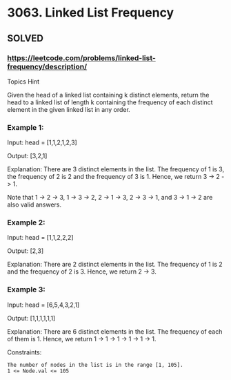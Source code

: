 # 3063. Linked List Frequency

## SOLVED
### https://leetcode.com/problems/linked-list-frequency/description/


Topics
Hint

Given the head of a linked list containing k distinct elements, return the head to a linked list of length k containing the
frequency
of each distinct element in the given linked list in any order.



### Example 1:

Input: head = [1,1,2,1,2,3]

Output: [3,2,1]

Explanation: There are 3 distinct elements in the list. The frequency of 1 is 3, the frequency of 2 is 2 and the frequency of 3 is 1. Hence, we return 3 -> 2 -> 1.

Note that 1 -> 2 -> 3, 1 -> 3 -> 2, 2 -> 1 -> 3, 2 -> 3 -> 1, and 3 -> 1 -> 2 are also valid answers.

### Example 2:

Input: head = [1,1,2,2,2]

Output: [2,3]

Explanation: There are 2 distinct elements in the list. The frequency of 1 is 2 and the frequency of 2 is 3. Hence, we return 2 -> 3.

### Example 3:

Input: head = [6,5,4,3,2,1]

Output: [1,1,1,1,1,1]

Explanation: There are 6 distinct elements in the list. The frequency of each of them is 1. Hence, we return 1 -> 1 -> 1 -> 1 -> 1 -> 1.



Constraints:

    The number of nodes in the list is in the range [1, 105].
    1 <= Node.val <= 105

